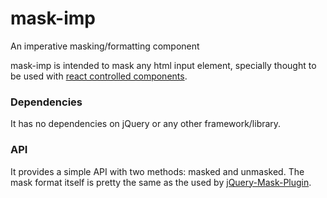 # mask-imp

An imperative masking/formatting component

mask-imp is intended to mask any html input element, specially thought to be used with [react controlled components](https://reactjs.org/docs/forms.html#controlled-components).

### Dependencies
It has no dependencies on jQuery or any other framework/library.

### API
It provides a simple API with two methods: masked and unmasked. The mask format itself is pretty the same as the used by [jQuery-Mask-Plugin](https://github.com/igorescobar/jQuery-Mask-Plugin).
